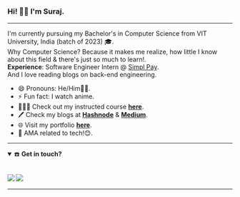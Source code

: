 ### Hi! 👋🏽 I'm Suraj.

------------------------------

I'm currently pursuing my Bachelor's in Computer Science from VIT University, India (batch of 2023) 🎓. <br>
Why Computer Science? Because it makes me realize, how little I know about this field & there's just so much to learn!.<br>
**Experience**: Software Engineer Intern @ [Simpl Pay](https://getsimpl.com/). <br>
And I love reading blogs on back-end engineering. <br>  

- 😄 Pronouns: He/Him👨🏽.
- ⚡ Fun fact: I watch anime. 
- 👨🏾‍🏫 Check out my instructed course [**here**](https://www.udemy.com/course/numpyfords).
- 🖊 Check my blogs at [**Hashnode**](https://surajv.hashnode.dev/) & [**Medium**](https://surajsv.medium.com/).
- 🌐 Visit my portfolio [**here**](https://surajverma.netlify.app/).
- 💬 AMA related to tech!😊.
<!--
- 📫 Email me -> [**here**](mailto:mail@mail.com).
-->

------------------------------
<!-- 
<details open>
<summary>🚀 <b>Skills</b>:</summary>
<p> Web Dev (MERN) & AWS. </p>
 <br>

<p align="left">
  <img src="https://img.shields.io/badge/python%20-%2314354C.svg?&style=for-the-badge&logo=python&logoColor=white"/>
  <img src="https://img.shields.io/badge/c++-%23F05033.svg?&style=for-the-badge&logo=c++&logoColor=white"/>
  <img src="https://img.shields.io/badge/javascript-%23F7DF1E.svg?&style=for-the-badge&logo=javascript&logoColor=white"/>
    <img src="https://img.shields.io/badge/mongodb-%2361DAFB.svg?&style=for-the-badge&logo=mongodb&logoColor=white"/>
    <img src="https://img.shields.io/badge/expressjs-%23007ACC.svg?&style=for-the-badge&logo=expressjs&logoColor=white"/>
    <img src="https://img.shields.io/badge/reactjs-%23E34F26.svg?&style=for-the-badge&logo=react&logoColor=white"/>
  <img src="https://img.shields.io/badge/nodejs-%23007ACC.svg?&style=for-the-badge&logo=nodejs&logoColor=white"/>
  <img src="https://img.shields.io/badge/sql-%23339933.svg?&style=for-the-badge&logo=sql&logoColor=white"/>
  <img src="https://img.shields.io/badge/git-%23F05033.svg?&style=for-the-badge&logo=git&logoColor=white"/>

</p>
</details> -->

<!-- ------------------------ -->
<!-- 
<details open>
  <summary>📈 <b>Github Stats</b>:</summary>
  
  <br>
  
  <p align="center">
  <img src="https://github-readme-stats.vercel.app/api?username=Surajv311&show_icons=true&count_private=true&theme=tokyonight&hide=&line_height=27">
  <img src = "https://github-readme-stats.vercel.app/api/top-langs/?username=Surajv311&theme=tokyonight&hide=css,html,ejs,java,Dockerfile&layout=">
  </p>

</details> -->

<!-- ---------------------------- -->

<details open>
<summary>☎️ <b>Get in touch?<b></summary>
<br>
<p align = "center">
  
[<img src="https://img.shields.io/badge/linkedin-%230077B5.svg?&style=for-the-badge&logo=linkedin&logoColor=white" />](https://www.linkedin.com/in/surajverma-sv)
[<img src="https://img.shields.io/badge/twitter-%231DA1F2.svg?&style=for-the-badge&logo=twitter&logoColor=white" />](https://twitter.com/imsurajv) 
<!--
[<img src="https://img.shields.io/badge/gmail-red.svg?&style=for-the-badge&logo=gmail&logoColor=white" />](mailto:) 
-->
</p>
</details>

----------------------

<!-- <table><tr><td valign="top" width="60%">

### Blog Collections 🛒

📜 Read my Tech Blogs @ [**Hashnode**](https://surajv.hashnode.dev/).
- [Beginner mistakes to avoid in FOSS contribution!](https://surajv.hashnode.dev/5-mistakes-that-can-be-avoided-as-a-beginner-in-foss-contribution-ckf7q8b2800wm6ds1gpje76du)
- [Git/Github in a nutshell!](https://surajv.hashnode.dev/gitgithub-in-a-nutshell-ckdlszxej04wszzs1cztj5ut1)
- [Is Codespaces going to replace Gitpod?](https://surajv.hashnode.dev/is-codespaces-going-to-replace-gitpod-ckeqxhuta00xq01s11a0a1nya)

📜 Read my Misc. Blogs @ [**Medium**](https://surajsv.medium.com/).
- [USSR- history of history!](https://surajsv.medium.com/ussr-history-of-history-39f9a84d71d2)
- [Amazon's Supply Chain](https://surajsv.medium.com/how-amazon-is-incorporating-technology-in-the-management-of-its-supply-chain-4f2f713f4c5d)
</td>
<td valign="top" width="40%">

### Repo. Collections 🛒
⌨ When I tried something new!😬.
- [npm package-getrstr](https://github.com/Surajv311/npm_package-getrstr)
- [chrome extension for social media](https://github.com/Surajv311/my_chrome_extension)
- [How to write README.md file](https://github.com/Surajv311/How-to-write-a-readme-file)
- [Useful Resources collection - one4All](https://github.com/Surajv311/one4All)
- [Programming-Practice (in progress)](https://github.com/Surajv311/myProgramming)

</td> -->

<!-- [![Visits Badge](https://badges.pufler.dev/visits/Surajv311/Surajv311?style=for-the-badge&color=orange)](https://github.com/Surajv311/Surajv311) -->

<!-- ---------------------------- -->

<!--
**Surajv311/Surajv311** is a ✨ _special_ ✨ repository because its `README.md` (this file) appears on your GitHub profile.

Here are some ideas to get you started:

- 🔭 I’m currently working on ...
- 🌱 I’m currently learning ...
- 👯 I’m looking to collaborate on ...
- 🤔 I’m looking for help with ...
- 💬 Ask me about ...
- 📫 How to reach me: ...
- 😄 Pronouns: ...
- ⚡ Fun fact: ...
-->
